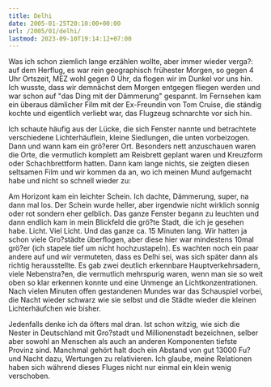 ```yaml
---
title: Delhi
date: 2005-01-25T20:10:00+00:00
url: /2005/01/delhi/
lastmod: 2023-09-10T19:14:12+07:00
---
```

Was ich schon ziemlich lange erzählen wollte, aber immer wieder verga?: auf dem Herflug, es war rein geographisch frühester Morgen, so gegen 4 Uhr Ortszeit, MEZ wohl gegen 0 Uhr, da flogen wir im Dunkel vor uns hin. Ich wusste, dass wir demnächst dem Morgen entgegen fliegen werden und war schon auf "das Ding mit der Dämmerung" gespannt. Im Fernsehen kam ein überaus dämlicher Film mit der Ex-Freundin von Tom Cruise, die ständig kochte und eigentlich verliebt war, das Flugzeug schnarchte vor sich hin.

Ich schaute häufig aus der Lücke, die sich Fenster nannte und betrachtete verschiedene Lichterhäuflein, kleine Siedlungen, die unten vorbeizogen. Dann und wann kam ein grö?erer Ort. Besonders nett anzuschauen waren die Orte, die vermutlich komplett am Reisbrett geplant waren und Kreuzform oder Schachbrettform hatten. Dann kam lange nichts, sie zeigten diesen seltsamen Film und wir kommen da an, wo ich meinen Mund aufgemacht habe und nicht so schnell wieder zu:

Am Horizont kam ein leichter Schein. Ich dachte, Dämmerung, super, na dann mal los. Der Schein wurde heller, aber irgendwie nicht wirklich sonnig oder rot sondern eher gelblich. Das ganze Fenster begann zu leuchten und dann endlich kam in mein Blickfeld die grö?te Stadt, die ich je gesehen habe. Licht. Viel Licht. Und das ganze ca. 15 Minuten lang. Wir hatten ja schon viele Gro?städte überflogen, aber diese hier war mindestens 10mal grö?er (ich stapele tief um nicht hochzustapeln). Es wachten noch ein paar andere auf und wir vermuteten, dass es Delhi sei, was sich später dann als richtig herausstellte. Es gab zwei deutlich erkennbare Hauptverkehrsadern, viele Nebenstra?en, die vermutlich mehrspurig waren, wenn man sie so weit oben so klar erkennen konnte und eine Unmenge an Lichtkonzentrationen. Nach vielen Minuten offen gestandenen Mundes war das Schauspiel vorbei, die Nacht wieder schwarz wie sie selbst und die Städte wieder die kleinen Lichterhäufchen wie bisher.

Jedenfalls denke ich da öfters mal dran. Ist schon witzig, wie sich die Nester in Deutschland mit Gro?stadt und Millionenstadt bezeichnen, selber aber sowohl an Menschen als auch an anderen Komponenten tiefste Provinz sind. Manchmal gehört halt doch ein Abstand von gut 13000 Fu? und Nacht dazu, Wertungen zu relativieren. Ich glaube, meine Relationen haben sich während dieses Fluges nicht nur einmal ein klein wenig verschoben.

